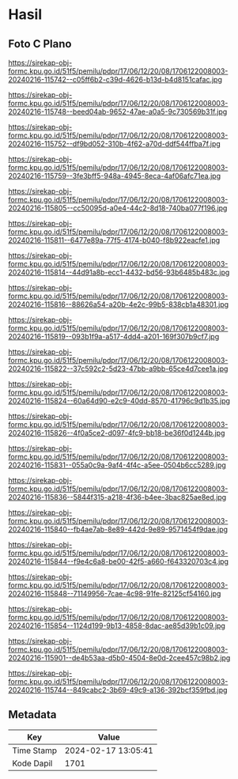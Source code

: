 # Hasil

## Foto C Plano

https://sirekap-obj-formc.kpu.go.id/51f5/pemilu/pdpr/17/06/12/20/08/1706122008003-20240216-115742--c05ff6b2-c39d-4626-b13d-b4d8151cafac.jpg

https://sirekap-obj-formc.kpu.go.id/51f5/pemilu/pdpr/17/06/12/20/08/1706122008003-20240216-115748--beed04ab-9652-47ae-a0a5-9c730569b31f.jpg

https://sirekap-obj-formc.kpu.go.id/51f5/pemilu/pdpr/17/06/12/20/08/1706122008003-20240216-115752--df9bd052-310b-4f62-a70d-ddf544ffba7f.jpg

https://sirekap-obj-formc.kpu.go.id/51f5/pemilu/pdpr/17/06/12/20/08/1706122008003-20240216-115759--3fe3bff5-948a-4945-8eca-4af06afc71ea.jpg

https://sirekap-obj-formc.kpu.go.id/51f5/pemilu/pdpr/17/06/12/20/08/1706122008003-20240216-115805--cc50095d-a0e4-44c2-8d18-740ba077f196.jpg

https://sirekap-obj-formc.kpu.go.id/51f5/pemilu/pdpr/17/06/12/20/08/1706122008003-20240216-115811--6477e89a-77f5-4174-b040-f8b922eacfe1.jpg

https://sirekap-obj-formc.kpu.go.id/51f5/pemilu/pdpr/17/06/12/20/08/1706122008003-20240216-115814--44d91a8b-ecc1-4432-bd56-93b6485b483c.jpg

https://sirekap-obj-formc.kpu.go.id/51f5/pemilu/pdpr/17/06/12/20/08/1706122008003-20240216-115816--88626a54-a20b-4e2c-99b5-838cb1a48301.jpg

https://sirekap-obj-formc.kpu.go.id/51f5/pemilu/pdpr/17/06/12/20/08/1706122008003-20240216-115819--093b1f9a-a517-4dd4-a201-169f307b9cf7.jpg

https://sirekap-obj-formc.kpu.go.id/51f5/pemilu/pdpr/17/06/12/20/08/1706122008003-20240216-115822--37c592c2-5d23-47bb-a9bb-65ce4d7cee1a.jpg

https://sirekap-obj-formc.kpu.go.id/51f5/pemilu/pdpr/17/06/12/20/08/1706122008003-20240216-115824--60a64d90-e2c9-40dd-8570-41796c9d1b35.jpg

https://sirekap-obj-formc.kpu.go.id/51f5/pemilu/pdpr/17/06/12/20/08/1706122008003-20240216-115826--4f0a5ce2-d097-4fc9-bb18-be36f0d1244b.jpg

https://sirekap-obj-formc.kpu.go.id/51f5/pemilu/pdpr/17/06/12/20/08/1706122008003-20240216-115831--055a0c9a-9af4-4f4c-a5ee-0504b6cc5289.jpg

https://sirekap-obj-formc.kpu.go.id/51f5/pemilu/pdpr/17/06/12/20/08/1706122008003-20240216-115836--5844f315-a218-4f36-b4ee-3bac825ae8ed.jpg

https://sirekap-obj-formc.kpu.go.id/51f5/pemilu/pdpr/17/06/12/20/08/1706122008003-20240216-115840--fb4ae7ab-8e89-442d-9e89-9571454f9dae.jpg

https://sirekap-obj-formc.kpu.go.id/51f5/pemilu/pdpr/17/06/12/20/08/1706122008003-20240216-115844--f9e4c6a8-be00-42f5-a660-f643320703c4.jpg

https://sirekap-obj-formc.kpu.go.id/51f5/pemilu/pdpr/17/06/12/20/08/1706122008003-20240216-115848--71149956-7cae-4c98-91fe-82125cf54160.jpg

https://sirekap-obj-formc.kpu.go.id/51f5/pemilu/pdpr/17/06/12/20/08/1706122008003-20240216-115854--1124d199-9b13-4858-8dac-ae85d39b1c09.jpg

https://sirekap-obj-formc.kpu.go.id/51f5/pemilu/pdpr/17/06/12/20/08/1706122008003-20240216-115901--de4b53aa-d5b0-4504-8e0d-2cee457c98b2.jpg

https://sirekap-obj-formc.kpu.go.id/51f5/pemilu/pdpr/17/06/12/20/08/1706122008003-20240216-115744--849cabc2-3b69-49c9-a136-392bcf359fbd.jpg


## Metadata

| Key        | Value               |
| ---------- | ------------------- |
| Time Stamp | 2024-02-17 13:05:41 |
| Kode Dapil | 1701                |




